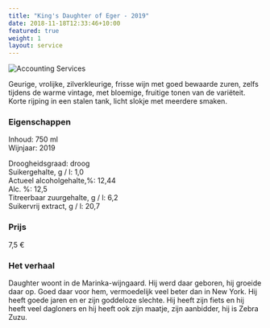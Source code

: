 ```yaml
---
title: "King's Daughter of Eger - 2019"
date: 2018-11-18T12:33:46+10:00
featured: true
weight: 1
layout: service
---
```

![Accounting Services](/images/bolyki01.png)

Geurige, vrolijke, zilverkleurige, frisse wijn met goed bewaarde zuren, zelfs tijdens de
warme vintage, met bloemige, fruitige tonen van de variëteit. Korte rijping in een stalen
tank, licht slokje met meerdere smaken.

### Eigenschappen  

Inhoud: 750 ml  
Wijnjaar: 2019  

Droogheidsgraad: droog  
Suikergehalte, g / l: 1,0  
Actueel alcoholgehalte,%: 12,44  
Alc. %: 12,5  
Titreerbaar zuurgehalte, g / l: 6,2  
Suikervrij extract, g / l: 20,7

### Prijs

7,5 €

### Het verhaal

Daughter woont in de Marinka-wijngaard. Hij werd daar geboren, hij groeide daar
op. Goed daar voor hem, vermoedelijk veel beter dan in New York. Hij heeft goede
jaren en er zijn goddeloze slechte. Hij heeft zijn fiets en hij heeft veel dagloners en hij
heeft ook zijn maatje, zijn aanbidder, hij is Zebra Zuzu.
